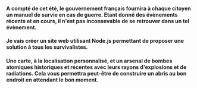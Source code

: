#### A compté de cet été, le gouvernement français fournira à chaque citoyen un manuel de survie en cas de guerre. Etant donné des évènements récents et en cours, il n'est pas inconsevable de se retrouver dans un tel évènement. 

#### Je vais créer un site web utilisant Node.js permettant de proposer une solution à tous les survivalistes.
#### Une carte, à la localisation personnalisé, et un arsenal de bombes atomiques historiques et récentes avec leurs rayons d'explosions et de radiations. Cela vous permettra peut-être de construire un abris au bon endroit en attendant le bon moment.